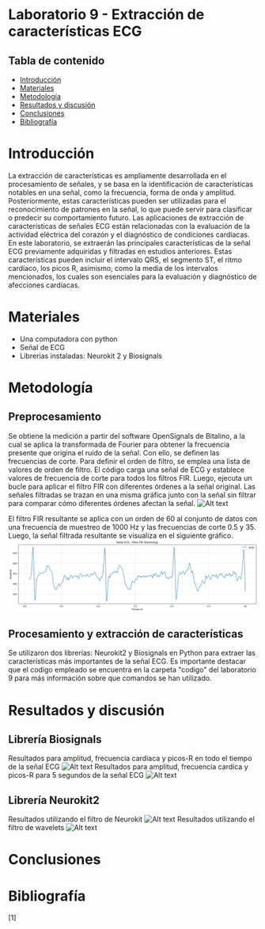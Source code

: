 # Laboratorio 9 - Extracción de características ECG

## Tabla de contenido
- [Introducción](#Introducción)
- [Materiales](#Materiales)
- [Metodología](#Metodología)
- [Resultados y discusión](#Resultadosydiscusión)
- [Conclusiones](#Conclusiones) 
- [Bibliografía](#Bibliografía)

# Introducción

La extracción de características es ampliamente desarrollada en el procesamiento de señales, y se basa en la identificación de características notables en una señal, como la frecuencia, forma de onda y amplitud. Posteriormente, estas características pueden ser utilizadas para el reconocimiento de patrones en la señal, lo que puede servir para clasificar o predecir su comportamiento futuro. Las aplicaciones de extracción de características de señales ECG están relacionadas con la evaluación de la actividad eléctrica del corazón y el diagnóstico de condiciones cardíacas.
En este laboratorio, se extraerán las principales características de la señal ECG previamente adquiridas y filtradas en estudios anteriores. Estas características pueden incluir el intervalo QRS, el segmento ST, el ritmo cardíaco, los picos R, asimismo, como la media de los intervalos mencionados, los cuales son esenciales para la evaluación y diagnóstico de afecciones cardíacas.

# Materiales

- Una computadora con python
- Señal de ECG
- Librerias instaladas: Neurokit 2 y Biosignals

# Metodología
## Preprocesamiento
Se obtiene la medición a partir del software OpenSignals de Bitalino, a la cual se aplica la transformada de Fourier para obtener la frecuencia presente que origina el ruido de la señal. Con ello, se definen las frecuencias de corte. Para definir el orden de filtro, se emplea una lista de valores de orden de filtro. El código carga una señal de ECG y establece valores de frecuencia de corte para todos los filtros FIR. Luego, ejecuta un bucle para aplicar el filtro FIR con diferentes órdenes a la señal original. Las señales filtradas se trazan en una misma gráfica junto con la señal sin filtrar para comparar cómo diferentes órdenes afectan la señal.
![Alt text](<Imágenes/Preprocesamiento/1 comparacion.png>)

El filtro FIR resultante se aplica con un orden de 60 al conjunto de datos con una frecuencia de muestreo de 1000 Hz y las frecuencias de corte 0.5 y 35. Luego, la señal filtrada resultante se visualiza en el siguiente gráfico.
![Alt text](<Imágenes/Preprocesamiento/2 señal filtrada.png>)

## Procesamiento y extracción de características
Se utilizaron dos librerías: Neurokit2 y Biosignals en Python para extraer las características más importantes de la señal ECG. Es importante destacar que el codigo empleado se encuentra en la carpeta "codigo" del laboratorio 9 para más información sobre que comandos se han utilizado.


# Resultados y discusión
## Librería Biosignals
Resultados para amplitud, frecuencia cardiaca y picos-R en todo el tiempo de la señal ECG
![Alt text](<Imágenes/Extraccion de caracteristicas/1 scypy.jpg>)
Resultados para amplitud, frecuencia cardica y picos-R para 5 segundos de la señal ECG
![Alt text](<Imágenes/Extraccion de caracteristicas/1 scypy 5 seg.jpg>)

## Librería Neurokit2
Resultados utilizando el filtro de Neurokit
![Alt text](<Imágenes/Extraccion de caracteristicas/2 filtro neurokit.jpg>)
Resultados utilizando el filtro de wavelets
![Alt text](<Imágenes/Extraccion de caracteristicas/3 filtro wavelet.jpg>)

# Conclusiones

# Bibliografía
[1] 